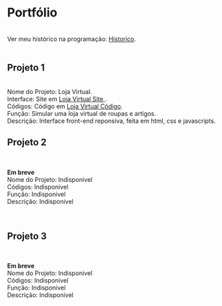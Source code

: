 <h1> Portfólio</h1>

<br>
Ver meu histórico na programação: <a href='https://github.com/Rodolfo-desenvolve/python-desktop'>Historico</a>.
<br>
<br>

<h2>Projeto 1</h2>

<br>
Nome do Projeto: Loja Virtual. <br>
Interface: Site em  <a href='https://rodolfo-desenvolve.github.io/Loja_virtual/' target='_blank'>Loja Virtual Site </a>. <br>
Códigos: Código em  <a href='https://github.com/Rodolfo-desenvolve/Loja_virtual'  target='_blank'>Loja Virtual Código</a>. <br>
Função: Simular uma loja virtual de roupas e artigos. <br>
Descrição: Interface front-end reponsiva, feita em html, css e javascripts.


<br>

<h2>Projeto 2</h2>

<br>

**Em breve** <br>
Nome do Projeto: Indisponivel <br>
Códigos: Indisponivel<br>
Função: Indisponivel <br>
Descrição: Indisponivel

<br>

<h2>Projeto 3</h2>

<br>

**Em breve** <br>
Nome do Projeto: Indisponivel <br>
Códigos: Indisponivel <br>
Função: Indisponivel <br>
Descrição: Indisponivel

<br>
